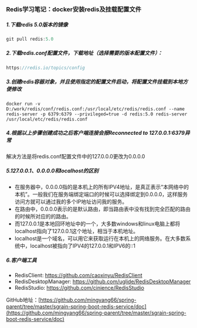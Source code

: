 ### Redis学习笔记：docker安装redis及挂载配置文件

##### 1.下载redis 5.0版本的镜像

```java
git pull redis:5.0
```

##### 2.下载redis.conf配置文件，下载地址（选择需要的版本配置文件）：

```java
https://redis.io/topics/config
```

##### 3.创建redis容器对象，并且使用指定的配置文件启动，将配置文件挂载到本地方便修改

```
docker run -v D:/work/redis/conf/redis.conf:/usr/local/etc/redis/redis.conf --name redis-server -p 6379:6379 --privileged=true -d redis:5.0 redis-server /usr/local/etc/redis/redis.conf
```

##### 4.根据以上步骤创建成功之后客户端连接会报Reconnected to 127.0.0.1:6379异常

解决方法是将redis.conf配置文件中的127.0.0.0更改为0.0.0.0

##### 5.127.0.0.1、0.0.0.0和localhost的区别

- 在服务器中，0.0.0.0指的是本机上的所有IPV4地址，是真正表示“本网络中的本机”。一般我们在服务端绑定端口的时候可以选择绑定到0.0.0.0，这样服务访问方就可以通过我的多个IP地址访问我的服务。
- 在路由中，0.0.0.0表示的是默认路由，即当路由表中没有找到完全匹配的路由的时候所对应的的路由。
- 而127.0.0.1是本地回环地址中的一个，大多数windows和linux电脑上都将localhost指向了127.0.0.1这个地址，相当于本机地址。
- localhost是一个域名，可以用它来获取运行在本机上的网络服务。在大多数系统中，localhost被指向了IPV4的127.0.0.1和IPV6的::1

##### 6.客户端工具

- RedisClient: https://github.com/caoxinyu/RedisClient 
- RedisDesktopManager: https://github.com/uglide/RedisDesktopManager 
- RedisStudio: https://github.com/cinience/RedisStudio 

GitHub地址：[https://github.com/mingyang66/spring-parent/tree/master/sgrain-spring-boot-redis-service/doc](https://github.com/mingyang66/spring-parent/tree/master/sgrain-spring-boot-redis-service/doc)